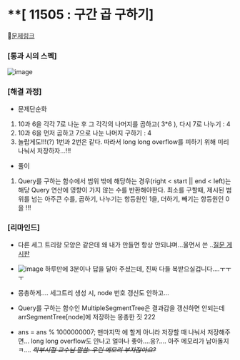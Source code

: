 #  **[ 11505 : 구간 곱 구하기]

🔗[문제링크](https://www.acmicpc.net/problem/11505)



###  **[통과 시의 스펙]**
![image](https://github.com/user-attachments/assets/4885db66-edfb-4020-b192-53516aab1f56)


### **[해결 과정]**

- 문제단순화
1. 10과 6을 각각 7로 나눈 후 그 각각의 나머지를 곱하고( 3*6 ), 다시 7로 나누기 : 4
2. 10과 6을 먼저 곱하고 7으로 나눈 나머지 구하기 : 4
3. 놀랍게도!!!(?) 1번과 2번은 같다.
   따라서  long long overflow를 피하기 위해 미리 나눠서 저장하자...!!!
   
- 풀이
1. Query를 구하는 함수에서 범위 밖에 해당하는 경우(right < start || end < left)는 해당 Query 연산에 영향이 가지 않는 수를 반환해야한다.
   최소를 구할때, 제시된 범위를 넘는 아주큰 수를, 곱하기, 나누기는 항등원인 1을, 더하기, 빼기는 항등원인 0을 !!!
 


###  **[리마인드]** 
- 다른 세그 트리랑 모양은 같은데 왜 내가 만들면 항상 안되냐며...울면서 쓴 ..[질문 게시판](https://www.acmicpc.net/board/view/153575)
- ![image](https://github.com/user-attachments/assets/a7cf7a90-c8d2-448f-a268-4f5e95313c6d)
  하루만에 3분이나 답을 달아 주셨는데, 진짜 다들 복받으실겁니다....ㅜㅜㅜ

- 몽총하게.... 세그트리 생성 시, node 번호 갱신도 안하고...
- Query를 구하는 함수인 MultipleSegmentTree은 결과갑을 갱신하면 안되는데  arrSegmentTree[node]에 저장하는 몽총한 짓 222
- ans = ans % 1000000007; 맨마지막 에 할게 아니라 저장할 때 나눠서 저장해주면... long long overflow도 안나고 얼마나 좋아....응?....
  아주 메모리가 남아돌지 ㅋ....
  _~~학부시절 교수님 말씀: 우린 메모리 부자잖아요?~~_
